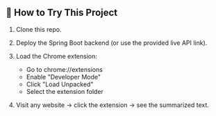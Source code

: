 ## 🚀 How to Try This Project

1. Clone this repo.
2. Deploy the Spring Boot backend (or use the provided live API link).
3. Load the Chrome extension:

   - Go to chrome://extensions
   - Enable "Developer Mode"
   - Click "Load Unpacked"
   - Select the extension folder

4. Visit any website → click the extension → see the summarized text.
